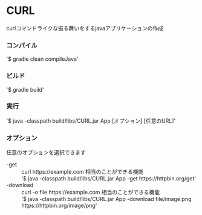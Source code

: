 # CURL

curlコマンドライクな振る舞いをするjavaアプリケーションの作成

### コンパイル

'$ gradle clean compileJava'

### ビルド

'$ gradle build'

### 実行

'$ java -classpath build/libs/CURL.jar App [オプション] [任意のURL]'

### オプション

任意のオプションを選択できます

<dl>
  <dt>-get</dt>
  <dd>curl https://example.com 相当のことができる機能</dd>
  <dd>'$ java -classpath build/libs/CURL.jar App -get https://httpbin.org/get'</dd>
  <dt>-download</dt>
  <dd>curl -o file https://example.com 相当のことができる機能</dd>
  <dd>'$ java -classpath build/libs/CURL.jar App -download file/image.png https://httpbin.org/image/png'</dd>
</dl> 
